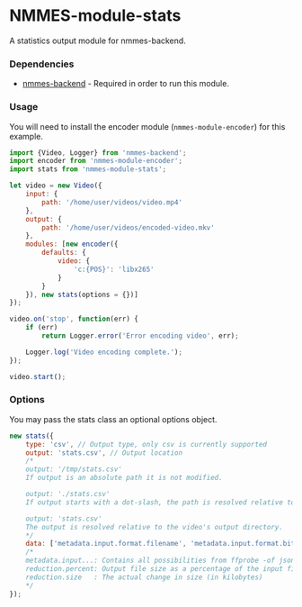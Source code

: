 # NMMES-module-stats
A statistics output module for nmmes-backend.

### Dependencies
- [nmmes-backend](https://github.com/NMMES/nmmes-backend) - Required in order to run this module.

### Usage
You will need to install the encoder module (`nmmes-module-encoder`) for this example.
```javascript
import {Video, Logger} from 'nmmes-backend';
import encoder from 'nmmes-module-encoder';
import stats from 'nmmes-module-stats';

let video = new Video({
    input: {
        path: '/home/user/videos/video.mp4'
    },
    output: {
        path: '/home/user/videos/encoded-video.mkv'
    },
    modules: [new encoder({
        defaults: {
            video: {
                'c:{POS}': 'libx265'
            }
        }
    }), new stats(options = {})]
});

video.on('stop', function(err) {
    if (err)
        return Logger.error('Error encoding video', err);

    Logger.log('Video encoding complete.');
});

video.start();
```

### Options
You may pass the stats class an optional options object.
```javascript
new stats({
    type: 'csv', // Output type, only csv is currently supported
    output: 'stats.csv', // Output location
    /*
    output: '/tmp/stats.csv'
    If output is an absolute path it is not modified.

    output: './stats.csv'
    If output starts with a dot-slash, the path is resolved relative to your current working directory.

    output: 'stats.csv'
    The output is resolved relative to the video's output directory.
    */
    data: ['metadata.input.format.filename', 'metadata.input.format.bit_rate', 'reduction.percent', 'reduction.size']
    /*
    metadata.input...: Contains all possibilities from ffprobe -of json -show_streams -show_format /home/user/videos/video.mp4
    reduction.percent: Output file size as a percentage of the input file size
    reduction.size   : The actual change in size (in kilobytes)
    */
});
```
